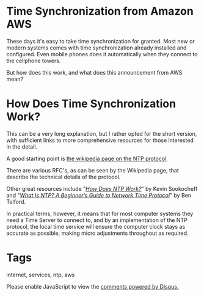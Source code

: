 # Time Synchronization from Amazon AWS

These days it's easy to take time synchronization for granted. Most new or modern systems comes with time synchronization already installed and configured. Even mobile phones does it automatically when they connect to the cellphone towers.

But how does this work, and what does this announcement from AWS mean?

# How Does Time Synchronization Work?

This can be a very long explanation, but I rather opted for the short version, with sufficient links to more comprehensive resources for those interested in the detail. 

A good starting point is [the wikipedia page on the NTP protocol](https://en.wikipedia.org/wiki/Network_Time_Protocol).

There are various RFC's, as can be seen by the Wikipedia page, that describe the technical details of the protocol.

Other great resources include "_[How Does NTP Work?](https://sookocheff.com/post/time/how-does-ntp-work/)_" by Kevin Sookocheff and "_[What Is NTP? A Beginner’s Guide to Network Time Protocol](https://www.galsys.co.uk/news/what-is-ntp-a-beginners-guide-to-network-time-protocol/)_" by Ben Telford.

In practical terms, however, it means that for most computer systems they need a Time Server to connect to, and by an implementation of the NTP protocol, the local time service will ensure the computer clock stays as accurate as possible, making micro adjustments throughout as required.

# Tags

internet, services, ntp, aws

<div id="disqus_thread"></div>
<script>
    /**
    *  RECOMMENDED CONFIGURATION VARIABLES: EDIT AND UNCOMMENT THE SECTION BELOW TO INSERT DYNAMIC VALUES FROM YOUR PLATFORM OR CMS.
    *  LEARN WHY DEFINING THESE VARIABLES IS IMPORTANT: https://disqus.com/admin/universalcode/#configuration-variables    */
    /*
    var disqus_config = function () {
    this.page.url = PAGE_URL;  // Replace PAGE_URL with your page's canonical URL variable
    this.page.identifier = PAGE_IDENTIFIER; // Replace PAGE_IDENTIFIER with your page's unique identifier variable
    };
    */
    (function() { // DON'T EDIT BELOW THIS LINE
    var d = document, s = d.createElement('script');
    s.src = 'https://nicc777.disqus.com/embed.js';
    s.setAttribute('data-timestamp', +new Date());
    (d.head || d.body).appendChild(s);
    })();
</script>
<noscript>Please enable JavaScript to view the <a href="https://disqus.com/?ref_noscript">comments powered by Disqus.</a></noscript>